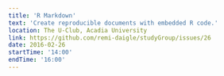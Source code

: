 ```yaml
---
title: 'R Markdown'
text: 'Create reproducible documents with embedded R code.'
location: The U-Club, Acadia University
link: https://github.com/remi-daigle/studyGroup/issues/26
date: 2016-02-26
startTime: '14:00'
endTime: '16:00'
---
```

